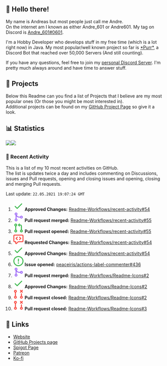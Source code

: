 <!-- Links -->
[andre]: https://discord.bio/p/andre601
[purr]: https://purrbot.site
[discord]: https://discord.gg/6dazXp6
[website]: https://andre601.ch
[github]: https://andre601.ch/projects
[spigot]: https://www.spigotmc.org/resources/authors/56829/
[patreon]: https://patreon.com/andre_601
[ko-fi]: https://ko-fi.com/andre_601

## 👋 Hello there!
My name is Andreas but most people just call me Andre.  
On the internet am I known as either Andre_601 or Andre601. My tag on Discord is [Andre_601#0601][andre].

I'm a Hobby Developer who develops stuff in my free time (which is a lot right now) in Java. My most popular/well known project so far is [\*Purr\*][purr], a Discord Bot that reached over 50,000 Servers (And still counting).

If you have any questions, feel free to join my [personal Discord Server][discord]. I'm pretty much always around and have time to answer stuff.

## 📁 Projects
Below this Readme can you find a list of Projects that I believe are my most popular ones (Or those you might be most interested in).  
Additional projects can be found on my [GitHub Project Page][github] so give it a look.

## 📊 Statistics
<img height="195px" src="https://github-readme-stats.vercel.app/api?username=Andre601&show_icons=true&hide_rank=true&title_color=3498db&bg_color=ffffff00&text_color=718096&disable_animations=true"><img height="195px" src="https://github-readme-stats.vercel.app/api/top-langs?username=Andre601&layout=compact&title_color=3498db&bg_color=ffffff00&text_color=718096">

### 📜 Recent Activity
This is a list of my 10 most recent activities on GitHub.  
The list is updates twice a day and includes commenting on Discussions, issues and Pull requests, opening and closing issues and opening, closing and merging Pull requests.

<!--RECENT_ACTIVITY:last_update-->
Last update: `22.05.2021 19:07:24 GMT`
<!--RECENT_ACTIVITY:last_update_end-->
<!--RECENT_ACTIVITY:start-->
1. ![approved] **Approved Changes:** [Readme-Workflows/recent-activity#54](https://github.com/Readme-Workflows/recent-activity/pull/54#pullrequestreview-666196400)
2. ![pullRequestMerged] **Pull request merged:** [Readme-Workflows/recent-activity#55](https://github.com/Readme-Workflows/recent-activity/pull/55)
3. ![pullRequestOpened] **Pull request opened:** [Readme-Workflows/recent-activity#55](https://github.com/Readme-Workflows/recent-activity/pull/55)
4. ![changesRequested] **Requested Changes:** [Readme-Workflows/recent-activity#54](https://github.com/Readme-Workflows/recent-activity/pull/54#pullrequestreview-666192808)
5. ![approved] **Approved Changes:** [Readme-Workflows/recent-activity#54](https://github.com/Readme-Workflows/recent-activity/pull/54#pullrequestreview-666192714)
6. ![issueOpened] **Issue opened:** [peaceiris/actions-label-commenter#436](https://github.com/peaceiris/actions-label-commenter/issues/436)
7. ![pullRequestMerged] **Pull request merged:** [Readme-Workflows/Readme-Icons#2](https://github.com/Readme-Workflows/Readme-Icons/pull/2)
8. ![approved] **Approved Changes:** [Readme-Workflows/Readme-Icons#2](https://github.com/Readme-Workflows/Readme-Icons/pull/2#pullrequestreview-666161329)
9. ![pullRequestClosed] **Pull request closed:** [Readme-Workflows/Readme-Icons#2](https://github.com/Readme-Workflows/Readme-Icons/pull/2)
10. ![pullRequestClosed] **Pull request closed:** [Readme-Workflows/Readme-Icons#3](https://github.com/Readme-Workflows/Readme-Icons/pull/3)
<!--RECENT_ACTIVITY:end-->

## 🔗 Links
- [Website]
- [GitHub Projects page][github]
- [Spigot Page][spigot]
- [Patreon]
- [Ko-fi]

<!-- Badges -->
[issueOpened]: https://raw.githubusercontent.com/Readme-Workflows/Readme-Icons/main/icons/octicons/IssueOpenedOld.svg
[issueClosed]: https://raw.githubusercontent.com/Readme-Workflows/Readme-Icons/main/icons/octicons/IssueClosedOld.svg

[pullRequestOpened]: https://raw.githubusercontent.com/Readme-Workflows/Readme-Icons/main/icons/octicons/PullRequestOpened.svg
[pullRequestClosed]: https://raw.githubusercontent.com/Readme-Workflows/Readme-Icons/main/icons/octicons/PullRequestClosed.svg
[pullRequestMerged]: https://raw.githubusercontent.com/Readme-Workflows/Readme-Icons/main/icons/octicons/PullRequestMerged.svg

[comment]: https://raw.githubusercontent.com/Readme-Workflows/Readme-Icons/main/icons/octicons/Comment.svg

[changesRequested]: https://raw.githubusercontent.com/Readme-Workflows/Readme-Icons/main/icons/octicons/RequestedChanges.svg
[approved]: https://raw.githubusercontent.com/Readme-Workflows/Readme-Icons/main/icons/octicons/ApprovedChanges.svg
[repoCreated]: https://raw.githubusercontent.com/Readme-Workflows/Readme-Icons/main/icons/octicons/Repository.svg

[release]: https://raw.githubusercontent.com/Readme-Workflows/Readme-Icons/main/icons/octicons/Release.svg
[star]: https://raw.githubusercontent.com/Readme-Workflows/Readme-Icons/main/icons/octicons/StarredRepository.svg
